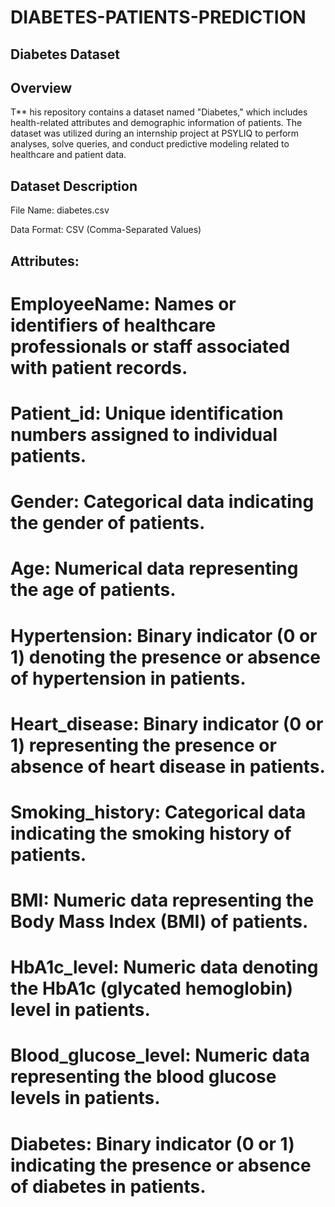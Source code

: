 # DIABETES-PATIENTS-PREDICTION

 ## Diabetes Dataset

 ## Overview 
T** his repository contains a dataset named "Diabetes," which includes health-related attributes and demographic information of patients. The dataset was utilized during an internship project at PSYLIQ to perform analyses, solve queries, and conduct predictive modeling related to healthcare and patient data.

## Dataset Description 
File Name: diabetes.csv

Data Format: CSV (Comma-Separated Values)
## Attributes:

# EmployeeName: Names or identifiers of healthcare professionals or staff associated with patient records.
# Patient_id: Unique identification numbers assigned to individual patients.
# Gender: Categorical data indicating the gender of patients.
# Age: Numerical data representing the age of patients.
# Hypertension: Binary indicator (0 or 1) denoting the presence or absence of hypertension in patients.
# Heart_disease: Binary indicator (0 or 1) representing the presence or absence of heart disease in patients.
# Smoking_history: Categorical data indicating the smoking history of patients.
# BMI: Numeric data representing the Body Mass Index (BMI) of patients.
# HbA1c_level: Numeric data denoting the HbA1c (glycated hemoglobin) level in patients.
# Blood_glucose_level: Numeric data representing the blood glucose levels in patients.
# Diabetes: Binary indicator (0 or 1) indicating the presence or absence of diabetes in patients.
